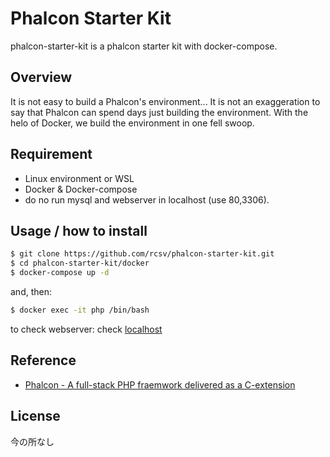 # Phalcon Starter Kit
phalcon-starter-kit is a phalcon starter kit with docker-compose.

## Overview

It is not easy to build a Phalcon's environment... It is not an exaggeration to say that Phalcon can spend days just building the environment. With the helo of Docker, we build the environment in one fell swoop.

## Requirement
- Linux environment or WSL
- Docker & Docker-compose
- do no run mysql and webserver in localhost (use 80,3306).

## Usage / how to install

```bash
$ git clone https://github.com/rcsv/phalcon-starter-kit.git
$ cd phalcon-starter-kit/docker
$ docker-compose up -d
```

and, then:

```bash
$ docker exec -it php /bin/bash
```

to check webserver: check [localhost](https://localhost/)

## Reference
- [Phalcon - A full-stack PHP fraemwork delivered as a C-extension](https://phalcon.io/en-us)

## License
今の所なし
